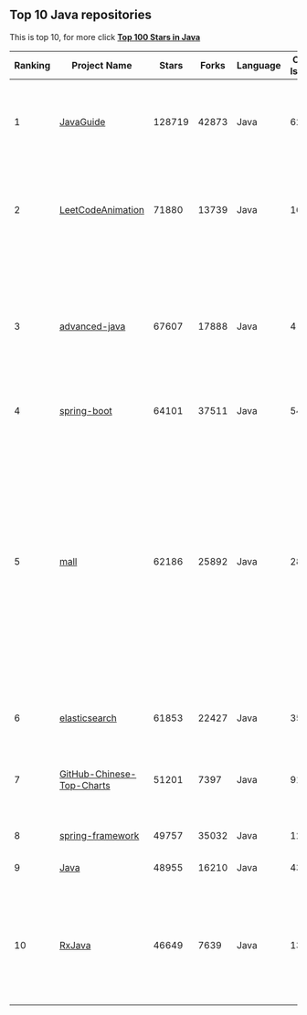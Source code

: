 ##  Top 10 Java repositories

This is top 10, for more click **[Top 100 Stars in Java](Top100/Java.md)**

| Ranking | Project Name | Stars | Forks | Language | Open Issues | Description | Last Commit |
| ------- | ------------ | ----- | ----- | -------- | ----------- | ----------- | ----------- |
| 1 | [JavaGuide](https://github.com/Snailclimb/JavaGuide) | 128719 | 42873 | Java | 62 | 「Java学习+面试指南」一份涵盖大部分 Java 程序员所需要掌握的核心知识。准备 Java 面试，首选 JavaGuide！ | 2022-11-15T23:46:35Z |
| 2 | [LeetCodeAnimation](https://github.com/MisterBooo/LeetCodeAnimation) | 71880 | 13739 | Java | 16 | Demonstrate all the questions on LeetCode in the form of animation.（用动画的形式呈现解LeetCode题目的思路） | 2022-03-06T09:10:42Z |
| 3 | [advanced-java](https://github.com/doocs/advanced-java) | 67607 | 17888 | Java | 4 | 😮 Core Interview Questions & Answers For Experienced Java(Backend) Developers \| 互联网 Java 工程师进阶知识完全扫盲：涵盖高并发、分布式、高可用、微服务、海量数据处理等领域知识 | 2022-11-04T08:34:44Z |
| 4 | [spring-boot](https://github.com/spring-projects/spring-boot) | 64101 | 37511 | Java | 541 | Spring Boot | 2022-11-17T01:38:23Z |
| 5 | [mall](https://github.com/macrozheng/mall) | 62186 | 25892 | Java | 28 | mall项目是一套电商系统，包括前台商城系统及后台管理系统，基于SpringBoot+MyBatis实现，采用Docker容器化部署。 前台商城系统包含首页门户、商品推荐、商品搜索、商品展示、购物车、订单流程、会员中心、客户服务、帮助中心等模块。 后台管理系统包含商品管理、订单管理、会员管理、促销管理、运营管理、内容管理、统计报表、财务管理、权限管理、设置等模块。 | 2022-11-14T11:42:25Z |
| 6 | [elasticsearch](https://github.com/elastic/elasticsearch) | 61853 | 22427 | Java | 3503 | Free and Open, Distributed, RESTful Search Engine | 2022-11-17T00:15:40Z |
| 7 | [GitHub-Chinese-Top-Charts](https://github.com/GrowingGit/GitHub-Chinese-Top-Charts) | 51201 | 7397 | Java | 91 | :cn: GitHub中文排行榜，各语言分设「软件 \| 资料」榜单，精准定位中文好项目。各取所需，高效学习。 | 2022-11-17T00:41:28Z |
| 8 | [spring-framework](https://github.com/spring-projects/spring-framework) | 49757 | 35032 | Java | 1233 | Spring Framework | 2022-11-16T17:09:29Z |
| 9 | [Java](https://github.com/TheAlgorithms/Java) | 48955 | 16210 | Java | 43 | All Algorithms implemented in Java | 2022-11-16T13:01:36Z |
| 10 | [RxJava](https://github.com/ReactiveX/RxJava) | 46649 | 7639 | Java | 13 | RxJava – Reactive Extensions for the JVM – a library for composing asynchronous and event-based programs using observable sequences for the Java VM. | 2022-11-15T04:02:57Z |
